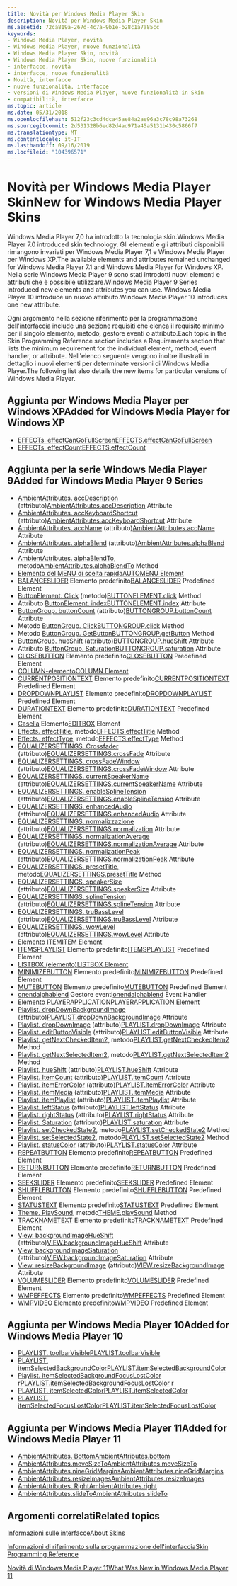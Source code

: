 ```yaml
---
title: Novità per Windows Media Player Skin
description: Novità per Windows Media Player Skin
ms.assetid: 72ca819a-267d-4c7a-9b1e-b28c1a7a85cc
keywords:
- Windows Media Player, novità
- Windows Media Player, nuove funzionalità
- Windows Media Player Skin, novità
- Windows Media Player Skin, nuove funzionalità
- interfacce, novità
- interfacce, nuove funzionalità
- Novità, interfacce
- nuove funzionalità, interfacce
- versioni di Windows Media Player, nuove funzionalità in Skin
- compatibilità, interfacce
ms.topic: article
ms.date: 05/31/2018
ms.openlocfilehash: 512f23c3cd4dca45ae84a2ae96a3c78c98a73268
ms.sourcegitcommit: 2d531328b6ed82d4ad971a45a5131b430c5866f7
ms.translationtype: MT
ms.contentlocale: it-IT
ms.lasthandoff: 09/16/2019
ms.locfileid: "104396571"
---
```

# <a name="new-for-windows-media-player-skins"></a><span data-ttu-id="31377-113">Novità per Windows Media Player Skin</span><span class="sxs-lookup"><span data-stu-id="31377-113">New for Windows Media Player Skins</span></span>

<span data-ttu-id="31377-114">Windows Media Player 7,0 ha introdotto la tecnologia skin.</span><span class="sxs-lookup"><span data-stu-id="31377-114">Windows Media Player 7.0 introduced skin technology.</span></span> <span data-ttu-id="31377-115">Gli elementi e gli attributi disponibili rimangono invariati per Windows Media Player 7,1 e Windows Media Player per Windows XP.</span><span class="sxs-lookup"><span data-stu-id="31377-115">The available elements and attributes remained unchanged for Windows Media Player 7.1 and Windows Media Player for Windows XP.</span></span> <span data-ttu-id="31377-116">Nella serie Windows Media Player 9 sono stati introdotti nuovi elementi e attributi che è possibile utilizzare.</span><span class="sxs-lookup"><span data-stu-id="31377-116">Windows Media Player 9 Series introduced new elements and attributes you can use.</span></span> <span data-ttu-id="31377-117">Windows Media Player 10 introduce un nuovo attributo.</span><span class="sxs-lookup"><span data-stu-id="31377-117">Windows Media Player 10 introduces one new attribute.</span></span>

<span data-ttu-id="31377-118">Ogni argomento nella sezione riferimento per la programmazione dell'interfaccia include una sezione requisiti che elenca il requisito minimo per il singolo elemento, metodo, gestore eventi o attributo.</span><span class="sxs-lookup"><span data-stu-id="31377-118">Each topic in the Skin Programming Reference section includes a Requirements section that lists the minimum requirement for the individual element, method, event handler, or attribute.</span></span> <span data-ttu-id="31377-119">Nell'elenco seguente vengono inoltre illustrati in dettaglio i nuovi elementi per determinate versioni di Windows Media Player.</span><span class="sxs-lookup"><span data-stu-id="31377-119">The following list also details the new items for particular versions of Windows Media Player.</span></span>

## <a name="added-for-windows-media-player-for-windows-xp"></a><span data-ttu-id="31377-120">Aggiunta per Windows Media Player per Windows XP</span><span class="sxs-lookup"><span data-stu-id="31377-120">Added for Windows Media Player for Windows XP</span></span>

-   [<span data-ttu-id="31377-121">EFFECTs. effectCanGoFullScreen</span><span class="sxs-lookup"><span data-stu-id="31377-121">EFFECTS.effectCanGoFullScreen</span></span>](effects-effectcangofullscreen.md)
-   [<span data-ttu-id="31377-122">EFFECTs. effectCount</span><span class="sxs-lookup"><span data-stu-id="31377-122">EFFECTS.effectCount</span></span>](effects-effectcount.md)

## <a name="added-for-windows-media-player-9-series"></a><span data-ttu-id="31377-123">Aggiunta per la serie Windows Media Player 9</span><span class="sxs-lookup"><span data-stu-id="31377-123">Added for Windows Media Player 9 Series</span></span>

-   <span data-ttu-id="31377-124">[AmbientAttributes. accDescription](ambientattributes-accdescription.md) (attributo)</span><span class="sxs-lookup"><span data-stu-id="31377-124">[AmbientAttributes.accDescription](ambientattributes-accdescription.md) Attribute</span></span>
-   <span data-ttu-id="31377-125">[AmbientAttributes. accKeyboardShortcut](ambientattributes-acckeyboardshortcut.md) (attributo)</span><span class="sxs-lookup"><span data-stu-id="31377-125">[AmbientAttributes.accKeyboardShortcut](ambientattributes-acckeyboardshortcut.md) Attribute</span></span>
-   <span data-ttu-id="31377-126">[AmbientAttributes. accName](ambientattributes-accname.md) (attributo)</span><span class="sxs-lookup"><span data-stu-id="31377-126">[AmbientAttributes.accName](ambientattributes-accname.md) Attribute</span></span>
-   <span data-ttu-id="31377-127">[AmbientAttributes. alphaBlend](ambientattributes-alphablend.md) (attributo)</span><span class="sxs-lookup"><span data-stu-id="31377-127">[AmbientAttributes.alphaBlend](ambientattributes-alphablend.md) Attribute</span></span>
-   <span data-ttu-id="31377-128">[AmbientAttributes. alphaBlendTo,](ambientattributes-alphablendto.md) metodo</span><span class="sxs-lookup"><span data-stu-id="31377-128">[AmbientAttributes.alphaBlendTo](ambientattributes-alphablendto.md) Method</span></span>
-   [<span data-ttu-id="31377-129">Elemento del MENU di scelta rapida</span><span class="sxs-lookup"><span data-stu-id="31377-129">AUTOMENU Element</span></span>](automenu-element.md)
-   <span data-ttu-id="31377-130">[BALANCESLIDER](balanceslider.md) Elemento predefinito</span><span class="sxs-lookup"><span data-stu-id="31377-130">[BALANCESLIDER](balanceslider.md) Predefined Element</span></span>
-   <span data-ttu-id="31377-131">[ButtonElement. Click](buttonelement-click.md) (metodo)</span><span class="sxs-lookup"><span data-stu-id="31377-131">[BUTTONELEMENT.click](buttonelement-click.md) Method</span></span>
-   <span data-ttu-id="31377-132">Attributo [ButtonElement. index](buttonelement-index.md)</span><span class="sxs-lookup"><span data-stu-id="31377-132">[BUTTONELEMENT.index](buttonelement-index.md) Attribute</span></span>
-   <span data-ttu-id="31377-133">[ButtonGroup. buttonCount](buttongroup-buttoncount.md) (attributo)</span><span class="sxs-lookup"><span data-stu-id="31377-133">[BUTTONGROUP.buttonCount](buttongroup-buttoncount.md) Attribute</span></span>
-   <span data-ttu-id="31377-134">Metodo [ButtonGroup. Click](buttongroup-click.md)</span><span class="sxs-lookup"><span data-stu-id="31377-134">[BUTTONGROUP.click](buttongroup-click.md) Method</span></span>
-   <span data-ttu-id="31377-135">Metodo [ButtonGroup. GetButton](buttongroup-getbutton.md)</span><span class="sxs-lookup"><span data-stu-id="31377-135">[BUTTONGROUP.getButton](buttongroup-getbutton.md) Method</span></span>
-   <span data-ttu-id="31377-136">[ButtonGroup. hueShift](buttongroup-hueshift.md) (attributo)</span><span class="sxs-lookup"><span data-stu-id="31377-136">[BUTTONGROUP.hueShift](buttongroup-hueshift.md) Attribute</span></span>
-   <span data-ttu-id="31377-137">Attributo [ButtonGroup. Saturation](buttongroup-saturation.md)</span><span class="sxs-lookup"><span data-stu-id="31377-137">[BUTTONGROUP.saturation](buttongroup-saturation.md) Attribute</span></span>
-   <span data-ttu-id="31377-138">[CLOSEBUTTON](closebutton.md) Elemento predefinito</span><span class="sxs-lookup"><span data-stu-id="31377-138">[CLOSEBUTTON](closebutton.md) Predefined Element</span></span>
-   [<span data-ttu-id="31377-139">COLUMN-elemento</span><span class="sxs-lookup"><span data-stu-id="31377-139">COLUMN Element</span></span>](column-element.md)
-   <span data-ttu-id="31377-140">[CURRENTPOSITIONTEXT](currentpositiontext.md) Elemento predefinito</span><span class="sxs-lookup"><span data-stu-id="31377-140">[CURRENTPOSITIONTEXT](currentpositiontext.md) Predefined Element</span></span>
-   <span data-ttu-id="31377-141">[DROPDOWNPLAYLIST](dropdownplaylist.md) Elemento predefinito</span><span class="sxs-lookup"><span data-stu-id="31377-141">[DROPDOWNPLAYLIST](dropdownplaylist.md) Predefined Element</span></span>
-   <span data-ttu-id="31377-142">[DURATIONTEXT](durationtext.md) Elemento predefinito</span><span class="sxs-lookup"><span data-stu-id="31377-142">[DURATIONTEXT](durationtext.md) Predefined Element</span></span>
-   <span data-ttu-id="31377-143">[Casella](editbox-element.md) Elemento</span><span class="sxs-lookup"><span data-stu-id="31377-143">[EDITBOX](editbox-element.md) Element</span></span>
-   <span data-ttu-id="31377-144">[Effects. effectTitle,](effects-effecttitle.md) metodo</span><span class="sxs-lookup"><span data-stu-id="31377-144">[EFFECTS.effectTitle](effects-effecttitle.md) Method</span></span>
-   <span data-ttu-id="31377-145">[Effects. effectType,](effects-effecttype.md) metodo</span><span class="sxs-lookup"><span data-stu-id="31377-145">[EFFECTS.effectType](effects-effecttype.md) Method</span></span>
-   <span data-ttu-id="31377-146">[EQUALIZERSETTINGS. Crossfader](equalizersettings-crossfade.md) (attributo)</span><span class="sxs-lookup"><span data-stu-id="31377-146">[EQUALIZERSETTINGS.crossFade](equalizersettings-crossfade.md) Attribute</span></span>
-   <span data-ttu-id="31377-147">[EQUALIZERSETTINGS. crossFadeWindow](equalizersettings-crossfadewindow.md) (attributo)</span><span class="sxs-lookup"><span data-stu-id="31377-147">[EQUALIZERSETTINGS.crossFadeWindow](equalizersettings-crossfadewindow.md) Attribute</span></span>
-   <span data-ttu-id="31377-148">[EQUALIZERSETTINGS. currentSpeakerName](equalizersettings-currentspeakername.md) (attributo)</span><span class="sxs-lookup"><span data-stu-id="31377-148">[EQUALIZERSETTINGS.currentSpeakerName](equalizersettings-currentspeakername.md) Attribute</span></span>
-   <span data-ttu-id="31377-149">[EQUALIZERSETTINGS. enableSplineTension](equalizersettings-enablesplinetension.md) (attributo)</span><span class="sxs-lookup"><span data-stu-id="31377-149">[EQUALIZERSETTINGS.enableSplineTension](equalizersettings-enablesplinetension.md) Attribute</span></span>
-   <span data-ttu-id="31377-150">[EQUALIZERSETTINGS. enhancedAudio](equalizersettings-enhancedaudio.md) (attributo)</span><span class="sxs-lookup"><span data-stu-id="31377-150">[EQUALIZERSETTINGS.enhancedAudio](equalizersettings-enhancedaudio.md) Attribute</span></span>
-   <span data-ttu-id="31377-151">[EQUALIZERSETTINGS. normalizzazione](equalizersettings-normalization.md) (attributo)</span><span class="sxs-lookup"><span data-stu-id="31377-151">[EQUALIZERSETTINGS.normalization](equalizersettings-normalization.md) Attribute</span></span>
-   <span data-ttu-id="31377-152">[EQUALIZERSETTINGS. normalizationAverage](equalizersettings-normalizationaverage.md) (attributo)</span><span class="sxs-lookup"><span data-stu-id="31377-152">[EQUALIZERSETTINGS.normalizationAverage](equalizersettings-normalizationaverage.md) Attribute</span></span>
-   <span data-ttu-id="31377-153">[EQUALIZERSETTINGS. normalizationPeak](equalizersettings-normalizationpeak.md) (attributo)</span><span class="sxs-lookup"><span data-stu-id="31377-153">[EQUALIZERSETTINGS.normalizationPeak](equalizersettings-normalizationpeak.md) Attribute</span></span>
-   <span data-ttu-id="31377-154">[EQUALIZERSETTINGS. presetTitle,](equalizersettings-presettitle.md) metodo</span><span class="sxs-lookup"><span data-stu-id="31377-154">[EQUALIZERSETTINGS.presetTitle](equalizersettings-presettitle.md) Method</span></span>
-   <span data-ttu-id="31377-155">[EQUALIZERSETTINGS. speakerSize](equalizersettings-speakersize.md) (attributo)</span><span class="sxs-lookup"><span data-stu-id="31377-155">[EQUALIZERSETTINGS.speakerSize](equalizersettings-speakersize.md) Attribute</span></span>
-   <span data-ttu-id="31377-156">[EQUALIZERSETTINGS. splineTension](equalizersettings-splinetension.md) (attributo)</span><span class="sxs-lookup"><span data-stu-id="31377-156">[EQUALIZERSETTINGS.splineTension](equalizersettings-splinetension.md) Attribute</span></span>
-   <span data-ttu-id="31377-157">[EQUALIZERSETTINGS. truBassLevel](equalizersettings-trubasslevel.md) (attributo)</span><span class="sxs-lookup"><span data-stu-id="31377-157">[EQUALIZERSETTINGS.truBassLevel](equalizersettings-trubasslevel.md) Attribute</span></span>
-   <span data-ttu-id="31377-158">[EQUALIZERSETTINGS. wowLevel](equalizersettings-wowlevel.md) (attributo)</span><span class="sxs-lookup"><span data-stu-id="31377-158">[EQUALIZERSETTINGS.wowLevel](equalizersettings-wowlevel.md) Attribute</span></span>
-   [<span data-ttu-id="31377-159">Elemento ITEM</span><span class="sxs-lookup"><span data-stu-id="31377-159">ITEM Element</span></span>](item-element.md)
-   <span data-ttu-id="31377-160">[ITEMSPLAYLIST](itemsplaylist.md) Elemento predefinito</span><span class="sxs-lookup"><span data-stu-id="31377-160">[ITEMSPLAYLIST](itemsplaylist.md) Predefined Element</span></span>
-   [<span data-ttu-id="31377-161">LISTBOX (elemento)</span><span class="sxs-lookup"><span data-stu-id="31377-161">LISTBOX Element</span></span>](listbox-element.md)
-   <span data-ttu-id="31377-162">[MINIMIZEBUTTON](minimizebutton.md) Elemento predefinito</span><span class="sxs-lookup"><span data-stu-id="31377-162">[MINIMIZEBUTTON](minimizebutton.md) Predefined Element</span></span>
-   <span data-ttu-id="31377-163">[MUTEBUTTON](mutebutton.md) Elemento predefinito</span><span class="sxs-lookup"><span data-stu-id="31377-163">[MUTEBUTTON](mutebutton.md) Predefined Element</span></span>
-   <span data-ttu-id="31377-164">[onendalphablend](onendalphablend.md) Gestore eventi</span><span class="sxs-lookup"><span data-stu-id="31377-164">[onendalphablend](onendalphablend.md) Event Handler</span></span>
-   [<span data-ttu-id="31377-165">Elemento PLAYERAPPLICATION</span><span class="sxs-lookup"><span data-stu-id="31377-165">PLAYERAPPLICATION Element</span></span>](playerapplication-element.md)
-   <span data-ttu-id="31377-166">[Playlist. dropDownBackgroundImage](playlist-dropdownbackgroundimage.md) (attributo)</span><span class="sxs-lookup"><span data-stu-id="31377-166">[PLAYLIST.dropDownBackgroundImage](playlist-dropdownbackgroundimage.md) Attribute</span></span>
-   <span data-ttu-id="31377-167">[Playlist. dropDownImage](playlist-dropdownimage.md) (attributo)</span><span class="sxs-lookup"><span data-stu-id="31377-167">[PLAYLIST.dropDownImage](playlist-dropdownimage.md) Attribute</span></span>
-   <span data-ttu-id="31377-168">[Playlist. editButtonVisible](playlist-editbuttonvisible.md) (attributo)</span><span class="sxs-lookup"><span data-stu-id="31377-168">[PLAYLIST.editButtonVisible](playlist-editbuttonvisible.md) Attribute</span></span>
-   <span data-ttu-id="31377-169">[Playlist. getNextCheckedItem2,](playlist-getnextcheckeditem2.md) metodo</span><span class="sxs-lookup"><span data-stu-id="31377-169">[PLAYLIST.getNextCheckedItem2](playlist-getnextcheckeditem2.md) Method</span></span>
-   <span data-ttu-id="31377-170">[Playlist. getNextSelectedItem2,](playlist-getnextselecteditem2.md) metodo</span><span class="sxs-lookup"><span data-stu-id="31377-170">[PLAYLIST.getNextSelectedItem2](playlist-getnextselecteditem2.md) Method</span></span>
-   <span data-ttu-id="31377-171">[Playlist. hueShift](playlist-hueshift.md) (attributo)</span><span class="sxs-lookup"><span data-stu-id="31377-171">[PLAYLIST.hueShift](playlist-hueshift.md) Attribute</span></span>
-   <span data-ttu-id="31377-172">[Playlist. ItemCount](playlist-itemcount.md) (attributo)</span><span class="sxs-lookup"><span data-stu-id="31377-172">[PLAYLIST.itemCount](playlist-itemcount.md) Attribute</span></span>
-   <span data-ttu-id="31377-173">[Playlist. itemErrorColor](playlist-itemerrorcolor.md) (attributo)</span><span class="sxs-lookup"><span data-stu-id="31377-173">[PLAYLIST.itemErrorColor](playlist-itemerrorcolor.md) Attribute</span></span>
-   <span data-ttu-id="31377-174">[Playlist. itemMedia](playlist-itemmedia.md) (attributo)</span><span class="sxs-lookup"><span data-stu-id="31377-174">[PLAYLIST.itemMedia](playlist-itemmedia.md) Attribute</span></span>
-   <span data-ttu-id="31377-175">[Playlist. itemPlaylist](playlist-itemplaylist.md) (attributo)</span><span class="sxs-lookup"><span data-stu-id="31377-175">[PLAYLIST.itemPlaylist](playlist-itemplaylist.md) Attribute</span></span>
-   <span data-ttu-id="31377-176">[Playlist. leftStatus](playlist-leftstatus.md) (attributo)</span><span class="sxs-lookup"><span data-stu-id="31377-176">[PLAYLIST.leftStatus](playlist-leftstatus.md) Attribute</span></span>
-   <span data-ttu-id="31377-177">[Playlist. rightStatus](playlist-rightstatus.md) (attributo)</span><span class="sxs-lookup"><span data-stu-id="31377-177">[PLAYLIST.rightStatus](playlist-rightstatus.md) Attribute</span></span>
-   <span data-ttu-id="31377-178">[Playlist. Saturation](playlist-saturation.md) (attributo)</span><span class="sxs-lookup"><span data-stu-id="31377-178">[PLAYLIST.saturation](playlist-saturation.md) Attribute</span></span>
-   <span data-ttu-id="31377-179">[Playlist. setCheckedState2,](playlist-setcheckedstate2.md) metodo</span><span class="sxs-lookup"><span data-stu-id="31377-179">[PLAYLIST.setCheckedState2](playlist-setcheckedstate2.md) Method</span></span>
-   <span data-ttu-id="31377-180">[Playlist. setSelectedState2,](playlist-setselectedstate2.md) metodo</span><span class="sxs-lookup"><span data-stu-id="31377-180">[PLAYLIST.setSelectedState2](playlist-setselectedstate2.md) Method</span></span>
-   <span data-ttu-id="31377-181">[Playlist. statusColor](playlist-statuscolor.md) (attributo)</span><span class="sxs-lookup"><span data-stu-id="31377-181">[PLAYLIST.statusColor](playlist-statuscolor.md) Attribute</span></span>
-   <span data-ttu-id="31377-182">[REPEATBUTTON](repeatbutton.md) Elemento predefinito</span><span class="sxs-lookup"><span data-stu-id="31377-182">[REPEATBUTTON](repeatbutton.md) Predefined Element</span></span>
-   <span data-ttu-id="31377-183">[RETURNBUTTON](returnbutton.md) Elemento predefinito</span><span class="sxs-lookup"><span data-stu-id="31377-183">[RETURNBUTTON](returnbutton.md) Predefined Element</span></span>
-   <span data-ttu-id="31377-184">[SEEKSLIDER](seekslider.md) Elemento predefinito</span><span class="sxs-lookup"><span data-stu-id="31377-184">[SEEKSLIDER](seekslider.md) Predefined Element</span></span>
-   <span data-ttu-id="31377-185">[SHUFFLEBUTTON](shufflebutton.md) Elemento predefinito</span><span class="sxs-lookup"><span data-stu-id="31377-185">[SHUFFLEBUTTON](shufflebutton.md) Predefined Element</span></span>
-   <span data-ttu-id="31377-186">[STATUSTEXT](statustext.md) Elemento predefinito</span><span class="sxs-lookup"><span data-stu-id="31377-186">[STATUSTEXT](statustext.md) Predefined Element</span></span>
-   <span data-ttu-id="31377-187">[Theme. PlaySound,](theme-playsound.md) metodo</span><span class="sxs-lookup"><span data-stu-id="31377-187">[THEME.playSound](theme-playsound.md) Method</span></span>
-   <span data-ttu-id="31377-188">[TRACKNAMETEXT](tracknametext.md) Elemento predefinito</span><span class="sxs-lookup"><span data-stu-id="31377-188">[TRACKNAMETEXT](tracknametext.md) Predefined Element</span></span>
-   <span data-ttu-id="31377-189">[View. backgroundImageHueShift](view-backgroundimagehueshift.md) (attributo)</span><span class="sxs-lookup"><span data-stu-id="31377-189">[VIEW.backgroundImageHueShift](view-backgroundimagehueshift.md) Attribute</span></span>
-   <span data-ttu-id="31377-190">[View. backgroundImageSaturation](view-backgroundimagesaturation.md) (attributo)</span><span class="sxs-lookup"><span data-stu-id="31377-190">[VIEW.backgroundImageSaturation](view-backgroundimagesaturation.md) Attribute</span></span>
-   <span data-ttu-id="31377-191">[View. resizeBackgroundImage](view-resizebackgroundimage.md) (attributo)</span><span class="sxs-lookup"><span data-stu-id="31377-191">[VIEW.resizeBackgroundImage](view-resizebackgroundimage.md) Attribute</span></span>
-   <span data-ttu-id="31377-192">[VOLUMESLIDER](volumeslider.md) Elemento predefinito</span><span class="sxs-lookup"><span data-stu-id="31377-192">[VOLUMESLIDER](volumeslider.md) Predefined Element</span></span>
-   <span data-ttu-id="31377-193">[WMPEFFECTS](wmpeffects.md) Elemento predefinito</span><span class="sxs-lookup"><span data-stu-id="31377-193">[WMPEFFECTS](wmpeffects.md) Predefined Element</span></span>
-   <span data-ttu-id="31377-194">[WMPVIDEO](wmpvideo.md) Elemento predefinito</span><span class="sxs-lookup"><span data-stu-id="31377-194">[WMPVIDEO](wmpvideo.md) Predefined Element</span></span>

## <a name="added-for-windows-media-player-10"></a><span data-ttu-id="31377-195">Aggiunta per Windows Media Player 10</span><span class="sxs-lookup"><span data-stu-id="31377-195">Added for Windows Media Player 10</span></span>

-   [<span data-ttu-id="31377-196">PLAYLIST. toolbarVisible</span><span class="sxs-lookup"><span data-stu-id="31377-196">PLAYLIST.toolbarVisible</span></span>](playlist-toolbarvisible.md)
-   [<span data-ttu-id="31377-197">PLAYLIST. itemSelectedBackgroundColor</span><span class="sxs-lookup"><span data-stu-id="31377-197">PLAYLIST.itemSelectedBackgroundColor</span></span>](playlist-itemselectedbackgroundcolor.md)
-   <span data-ttu-id="31377-198">[Playlist. itemSelectedBackgroundFocusLostColor](playlist-itemselectedbackgroundfocuslostcolor.md) r</span><span class="sxs-lookup"><span data-stu-id="31377-198">[PLAYLIST.itemSelectedBackgroundFocusLostColor](playlist-itemselectedbackgroundfocuslostcolor.md) r</span></span>
-   [<span data-ttu-id="31377-199">PLAYLIST. itemSelectedColor</span><span class="sxs-lookup"><span data-stu-id="31377-199">PLAYLIST.itemSelectedColor</span></span>](playlist-itemselectedcolor.md)
-   [<span data-ttu-id="31377-200">PLAYLIST. itemSelectedFocusLostColor</span><span class="sxs-lookup"><span data-stu-id="31377-200">PLAYLIST.itemSelectedFocusLostColor</span></span>](playlist-itemselectedfocuslostcolor.md)

## <a name="added-for-windows-media-player-11"></a><span data-ttu-id="31377-201">Aggiunta per Windows Media Player 11</span><span class="sxs-lookup"><span data-stu-id="31377-201">Added for Windows Media Player 11</span></span>

-   [<span data-ttu-id="31377-202">AmbientAttributes. Bottom</span><span class="sxs-lookup"><span data-stu-id="31377-202">AmbientAttributes.bottom</span></span>](ambientattributes-bottom.md)
-   [<span data-ttu-id="31377-203">AmbientAttributes.moveSizeTo</span><span class="sxs-lookup"><span data-stu-id="31377-203">AmbientAttributes.moveSizeTo</span></span>](ambientattributes-movesizeto.md)
-   [<span data-ttu-id="31377-204">AmbientAttributes.nineGridMargins</span><span class="sxs-lookup"><span data-stu-id="31377-204">AmbientAttributes.nineGridMargins</span></span>](ambientattributes-ninegridmargins.md)
-   [<span data-ttu-id="31377-205">AmbientAttributes.resizeImages</span><span class="sxs-lookup"><span data-stu-id="31377-205">AmbientAttributes.resizeImages</span></span>](ambientattributes-resizeimages.md)
-   [<span data-ttu-id="31377-206">AmbientAttributes. Right</span><span class="sxs-lookup"><span data-stu-id="31377-206">AmbientAttributes.right</span></span>](ambientattributes-right.md)
-   [<span data-ttu-id="31377-207">AmbientAttributes.slideTo</span><span class="sxs-lookup"><span data-stu-id="31377-207">AmbientAttributes.slideTo</span></span>](ambientattributes-slideto.md)

## <a name="related-topics"></a><span data-ttu-id="31377-208">Argomenti correlati</span><span class="sxs-lookup"><span data-stu-id="31377-208">Related topics</span></span>

<dl> <dt>

[<span data-ttu-id="31377-209">Informazioni sulle interfacce</span><span class="sxs-lookup"><span data-stu-id="31377-209">About Skins</span></span>](about-skins.md)
</dt> <dt>

[<span data-ttu-id="31377-210">Informazioni di riferimento sulla programmazione dell'interfaccia</span><span class="sxs-lookup"><span data-stu-id="31377-210">Skin Programming Reference</span></span>](skin-programming-reference.md)
</dt> <dt>

[<span data-ttu-id="31377-211">Novità di Windows Media Player 11</span><span class="sxs-lookup"><span data-stu-id="31377-211">What Was New in Windows Media Player 11</span></span>](what-was-new-in-windows-media-player-11.md)
</dt> </dl>

 

 




